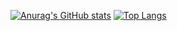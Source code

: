 
[![Anurag's GitHub stats](https://github-readme-stats.vercel.app/api?username=EEichen&count_private=true&bg_color=000000&text_color=e0ffff)](https://github.com/anuraghazra/github-readme-stats)
[![Top Langs](https://github-readme-stats.vercel.app/api/top-langs/?username=EEichen&exclude_repo=EEichen.github.io&layout=compact&bg_color=000000&text_color=e0ffff)](https://github.com/anuraghazra/github-readme-stats)


